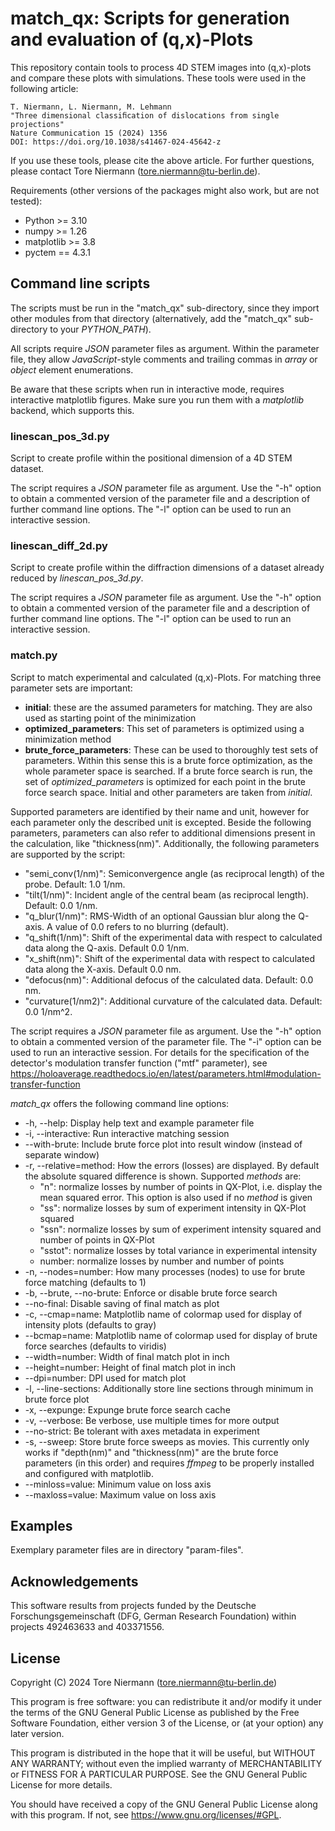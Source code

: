 match_qx: Scripts for generation and evaluation of (q,x)-Plots
==============================================================

This repository contain tools to process 4D STEM images into (q,x)-plots and compare these
plots with simulations. These tools were used in the following article:

    T. Niermann, L. Niermann, M. Lehmann
    "Three dimensional classiﬁcation of dislocations from single projections"
    Nature Communication 15 (2024) 1356
    DOI: https://doi.org/10.1038/s41467-024-45642-z
    
If you use these tools, please cite the above article. For further questions, please
contact Tore Niermann (tore.niermann@tu-berlin.de).

Requirements (other versions of the packages might also work, but are not tested):

* Python >= 3.10
* numpy >= 1.26
* matplotlib >= 3.8
* pyctem == 4.3.1


Command line scripts
--------------------

The scripts must be run in the "match_qx" sub-directory, since they import other
modules from that directory (alternatively, add the "match_qx" sub-directory to your _PYTHON_PATH_).

All scripts require _JSON_ parameter files as argument. Within the parameter file, they allow
_JavaScript_-style comments and trailing commas in _array_ or _object_ element enumerations.   

Be aware that these scripts when run in interactive mode, requires interactive matplotlib figures. Make sure
you run them with a _matplotlib_ backend, which supports this.

### linescan_pos_3d.py

Script to create profile within the positional dimension of a 4D STEM dataset.

The script requires a _JSON_ parameter file as argument. Use the "-h" option to obtain a commented
version of the parameter file and a description of further command line options. The "-l" option
can be used to run an interactive session.

### linescan_diff_2d.py

Script to create profile within the diffraction dimensions of a dataset already reduced by _linescan_pos_3d.py_.

The script requires a _JSON_ parameter file as argument. Use the "-h" option to obtain a commented
version of the parameter file and a description of further command line options. The "-l" option
can be used to run an interactive session.

### match.py

Script to match experimental and calculated (q,x)-Plots. For matching three parameter sets are important:

* __initial__: these are the assumed parameters for matching. They are also used as starting point of the minimization 
* __optimized_parameters__: This set of parameters is optimized using a minimization method   
* __brute_force_parameters__: These can be used to thoroughly test sets of parameters. Within this sense
    this is a brute force optimization, as the whole parameter space is searched. If a brute force search is run, the 
    set of _optimized_parameters_ is optimized for each point in the brute force search space. Initial and other
    parameters are taken from _initial_.

Supported parameters are identified by their name and unit, however for each parameter only the
described unit is excepted. Beside the following parameters, parameters can also refer to additional dimensions present in the calculation, 
like "thickness(nm)". Additionally, the following parameters are supported by the script:
* "semi_conv(1/nm)": Semiconvergence angle (as reciprocal length) of the probe. Default: 1.0 1/nm.
* "tilt(1/nm)": Incident angle of the central beam (as reciprocal length). Default: 0.0 1/nm.
* "q_blur(1/nm)": RMS-Width of an optional Gaussian blur along the Q-axis. A value of 0.0 refers to no blurring (default). 
* "q_shift(1/nm)": Shift of the experimental data with respect to calculated data along the Q-axis. Default 0.0 1/nm.  
* "x_shift(nm)": Shift of the experimental data with respect to calculated data along the X-axis. Default 0.0 nm.
* "defocus(nm)": Additional defocus of the calculated data. Default: 0.0 nm. 
* "curvature(1/nm2)": Additional curvature of the calculated data. Default: 0.0 1/nm^2.

The script requires a _JSON_ parameter file as argument. Use the "-h" option to obtain a commented
version of the parameter file. The "-i" option can be used to run an interactive session. For details for the
specification of the detector's modulation transfer function ("mtf" parameter), 
see https://holoaverage.readthedocs.io/en/latest/parameters.html#modulation-transfer-function

_match_qx_ offers the following command line options:

* -h, --help: Display help text and example parameter file
* -i, --interactive: Run interactive matching session 
* --with-brute: Include brute force plot into result window (instead of separate window)
* -r, --relative=method: How the errors (losses) are displayed. By default the absolute squared difference is shown. 
    Supported _methods_ are:
    * "n": normalize losses by number of points in QX-Plot, i.e. display the mean squared error. This option is also used if no _method_ is given
    * "ss": normalize losses by sum of experiment intensity in QX-Plot squared
    * "ssn": normalize losses by sum of experiment intensity squared and number of points in QX-Plot
    * "sstot": normalize losses by total variance in experimental intensity
    * number: normalize losses by number and number of points  
* -n, --nodes=number: How many processes (nodes) to use for brute force matching (defaults to 1)
* -b, --brute, --no-brute: Enforce or disable brute force search
* --no-final: Disable saving of final match as plot
* -c, --cmap=name: Matplotlib name of colormap used for display of intensity plots (defaults to gray)
* --bcmap=name: Matplotlib name of colormap used for display of brute force searches (defaults to viridis)
* --width=number: Width of final match plot in inch
* --height=number: Height of final match plot in inch
* --dpi=number: DPI used for match plot
* -l, --line-sections: Additionally store line sections through minimum in brute force plot
* -x, --expunge: Expunge brute force search cache
* -v, --verbose: Be verbose, use multiple times for more output
* --no-strict: Be tolerant with axes metadata in experiment
* -s, --sweep: Store brute force sweeps as movies. This currently only works if "depth(nm)" and "thickness(nm)" are the 
    brute force parameters (in this order) and requires _ffmpeg_ to be properly installed and configured with matplotlib.  
* --minloss=value: Minimum value on loss axis
* --maxloss=value: Maximum value on loss axis

Examples
--------

Exemplary parameter files are in directory "param-files". 

Acknowledgements
----------------

This software results from projects funded by the Deutsche Forschungsgemeinschaft
(DFG, German Research Foundation) within projects 492463633 and 403371556.

License
-------

Copyright (C) 2024 Tore Niermann (tore.niermann@tu-berlin.de)

This program is free software: you can redistribute it and/or modify
it under the terms of the GNU General Public License as published by
the Free Software Foundation, either version 3 of the License, or
(at your option) any later version.

This program is distributed in the hope that it will be useful,
but WITHOUT ANY WARRANTY; without even the implied warranty of
MERCHANTABILITY or FITNESS FOR A PARTICULAR PURPOSE. See the
GNU General Public License for more details.

You should have received a copy of the GNU General Public License
along with this program. If not, see <https://www.gnu.org/licenses/#GPL>.
